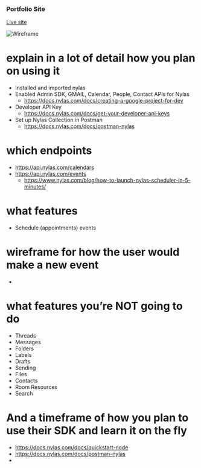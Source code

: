 ### Portfolio Site

[Live site](https://reverent-mcnulty-b7eeb3.netlify.app)

![Wireframe]()

# explain in a lot of detail how you plan on using it
* Installed and imported nylas
* Enabled Admin SDK, GMAIL, Calendar, People, Contact APIs for Nylas
    * https://docs.nylas.com/docs/creating-a-google-project-for-dev
* Developer API Key
    * https://docs.nylas.com/docs/get-your-developer-api-keys
* Set up Nylas Collection in Postman
    * https://docs.nylas.com/docs/postman-nylas
    
# which endpoints
* https://api.nylas.com/calendars
* https://api.nylas.com/events
    * https://www.nylas.com/blog/how-to-launch-nylas-scheduler-in-5-minutes/
    
# what features
* Schedule (appointments) events

# wireframe for how the user would make a new event
* 

# what features you’re NOT going to do
* Threads
* Messages
* Folders
* Labels
* Drafts
* Sending
* Files
* Contacts
* Room Resources
* Search

# And a timeframe of how you plan to use their SDK and learn it on the fly
* https://docs.nylas.com/docs/quickstart-node
* https://docs.nylas.com/docs/postman-nylas
*